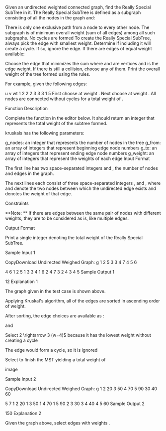 Given an undirected weighted connected graph, find the Really Special SubTree in it. The Really Special SubTree is defined as a subgraph consisting of all the nodes in the graph and:

There is only one exclusive path from a node to every other node.
The subgraph is of minimum overall weight (sum of all edges) among all such subgraphs.
No cycles are formed
To create the Really Special SubTree, always pick the edge with smallest weight. Determine if including it will create a cycle. If so, ignore the edge. If there are edges of equal weight available:

Choose the edge that minimizes the sum  where  and  are vertices and  is the edge weight.
If there is still a collision, choose any of them.
Print the overall weight of the tree formed using the rules.

For example, given the following edges:

u	v	wt
1	2	2
2	3	3
3	1	5
First choose  at weight . Next choose  at weight . All nodes are connected without cycles for a total weight of .

Function Description

Complete the  function in the editor below. It should return an integer that represents the total weight of the subtree formed.

kruskals has the following parameters:

g_nodes: an integer that represents the number of nodes in the tree
g_from: an array of integers that represent beginning edge node numbers
g_to: an array of integers that represent ending edge node numbers
g_weight: an array of integers that represent the weights of each edge
Input Format

The first line has two space-separated integers  and , the number of nodes and edges in the graph.

The next  lines each consist of three space-separated integers ,  and , where  and  denote the two nodes between which the undirected edge exists and  denotes the weight of that edge.

Constraints

**Note: ** If there are edges between the same pair of nodes with different weights, they are to be considered as is, like multiple edges.

Output Format

Print a single integer denoting the total weight of the Really Special SubTree.

Sample Input 1

CopyDownload
Undirected Weighed Graph: g
1
2
5
3
3
4
7
4
5
6

 
4 6
1 2 5
1 3 3
4 1 6
2 4 7
3 2 4
3 4 5
Sample Output 1

12
Explanation 1

The graph given in the test case is shown above.

Applying Kruskal's algorithm, all of the edges are sorted in ascending order of weight.

After sorting, the edge choices are available as :

 and 

Select 2 \rightarrow 3 (w=4)$ because it has the lowest weight without creating a cycle

The edge  would form a cycle, so it is ignored

Select  to finish the MST yielding a total weight of 

image


Sample Input 2

CopyDownload
Undirected Weighed Graph: g
1
2
20
3
50
4
70
5
90
30
40
60

 
5 7
1 2 20
1 3 50
1 4 70
1 5 90
2 3 30
3 4 40
4 5 60
Sample Output 2

150
Explanation 2

Given the graph above, select edges  with weights .
